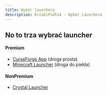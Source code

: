 ```yaml
---
title: Wybór launchera
description: KrzakiPudło4 - Wybór Launchera
---
```


## No to trza wybrać launcher

#### Premium
- [CurseForge App](/krzakipudlo/guides-install/curseforge) (droga prosta)
- [Minecraft Launcher](/krzakipudlo/guides-install/minecraft-launcher) (droga do piekła)

#### NonPremium
- [Crystal Launcher](/krzakipudlo/guides-install/crystallauncher)